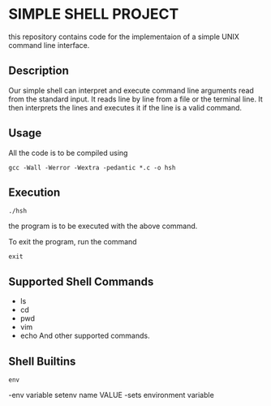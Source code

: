# SIMPLE SHELL PROJECT
this repository contains code for the implementaion of a
simple UNIX command line interface.

## Description
Our simple shell can interpret and execute command line arguments read from the standard input. It reads line by line from a file or the terminal line. It then interprets the lines and executes it if the line is a valid command.

## Usage
All the code is to be compiled using

	gcc -Wall -Werror -Wextra -pedantic *.c -o hsh

## Execution
	./hsh
the program is to be executed with the above command.

To exit the program, run the command

	exit
## Supported Shell Commands
* ls
* cd
* pwd
* vim
* echo
And other supported commands.

## Shell Builtins
	env
-env variable
	setenv name VALUE
-sets environment variable

